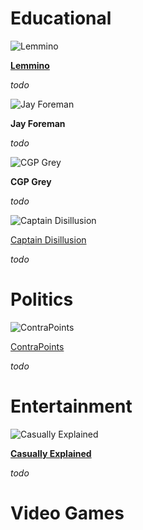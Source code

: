 # Educational

![Lemmino](https://user-images.githubusercontent.com/87545109/146681551-0c280ccc-ac34-435a-854a-0225b039e69e.jpg)

**[Lemmino](https://www.youtube.com/c/LEMMiNO)**

*todo*

![Jay Foreman](https://user-images.githubusercontent.com/87545109/146682143-a2b5eb01-cc56-4ca0-99f0-3adfcc1d2589.jpg)

**Jay Foreman**

*todo*

![CGP Grey](https://user-images.githubusercontent.com/87545109/146682307-3cdc9b01-8f75-4e89-b6be-7d20e6434b58.jpg)

**CGP Grey**

*todo*

![Captain Disillusion](https://user-images.githubusercontent.com/87545109/146688203-74be2926-fc44-47cb-acd7-0b0686259de8.jpg)

[Captain Disillusion ](https://www.youtube.com/c/CaptainDisillusion)

*todo*

# Politics

![ContraPoints](https://user-images.githubusercontent.com/87545109/146688177-87a8f8f5-1a94-4308-90e7-124aebb9a804.jpg)

[ContraPoints](https://www.youtube.com/c/ContraPoints)

*todo*

# Entertainment

![Casually Explained](https://user-images.githubusercontent.com/87545109/146682422-0e369784-d0d5-4ef7-9c19-886fafd6a19f.jpg)

**[Casually Explained](https://www.youtube.com/c/CasuallyExplained)**

*todo*

# Video Games
